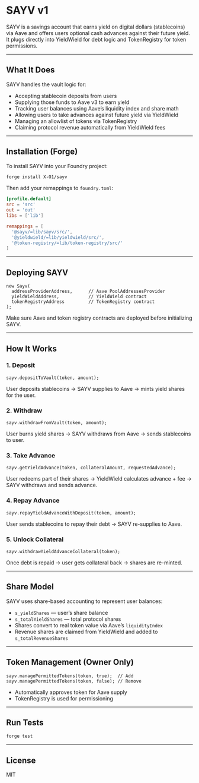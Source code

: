 # SAYV v1

SAYV is a savings account that earns yield on digital dollars (stablecoins) via Aave and offers users optional cash advances against their future yield. It plugs directly into YieldWield for debt logic and TokenRegistry for token permissions.

---

## What It Does

SAYV handles the vault logic for:

* Accepting stablecoin deposits from users
* Supplying those funds to Aave v3 to earn yield
* Tracking user balances using Aave’s liquidity index and share math
* Allowing users to take advances against future yield via YieldWield
* Managing an allowlist of tokens via TokenRegistry
* Claiming protocol revenue automatically from YieldWield fees

---

## Installation (Forge)

To install SAYV into your Foundry project:

```bash
forge install X-O1/sayv
```

Then add your remappings to `foundry.toml`:

```toml
[profile.default]
src = 'src'
out = 'out'
libs = ['lib']

remappings = [
  '@sayv/=lib/sayv/src/',
  '@yieldwield/=lib/yieldwield/src/',
  '@token-registry/=lib/token-registry/src/'
]
```

---

## Deploying SAYV

```solidity
new Sayv(
  addressProviderAddress,      // Aave PoolAddressesProvider
  yieldWieldAddress,           // YieldWield contract
  tokenRegistryAddress         // TokenRegistry contract
);
```

Make sure Aave and token registry contracts are deployed before initializing SAYV.

---

## How It Works

### 1. Deposit

```solidity
sayv.depositToVault(token, amount);
```

User deposits stablecoins → SAYV supplies to Aave → mints yield shares for the user.

### 2. Withdraw

```solidity
sayv.withdrawFromVault(token, amount);
```

User burns yield shares → SAYV withdraws from Aave → sends stablecoins to user.

### 3. Take Advance

```solidity
sayv.getYieldAdvance(token, collateralAmount, requestedAdvance);
```

User redeems part of their shares → YieldWield calculates advance + fee → SAYV withdraws and sends advance.

### 4. Repay Advance

```solidity
sayv.repayYieldAdvanceWithDeposit(token, amount);
```

User sends stablecoins to repay their debt → SAYV re-supplies to Aave.

### 5. Unlock Collateral

```solidity
sayv.withdrawYieldAdvanceCollateral(token);
```

Once debt is repaid → user gets collateral back → shares are re-minted.

---

## Share Model

SAYV uses share-based accounting to represent user balances:

* `s_yieldShares` — user’s share balance
* `s_totalYieldShares` — total protocol shares
* Shares convert to real token value via Aave’s `liquidityIndex`
* Revenue shares are claimed from YieldWield and added to `s_totalRevenueShares`

---

## Token Management (Owner Only)

```solidity
sayv.managePermittedTokens(token, true);  // Add
sayv.managePermittedTokens(token, false); // Remove
```

* Automatically approves token for Aave supply
* TokenRegistry is used for permissioning

---

## Run Tests

```bash
forge test
```

---

## License

MIT
